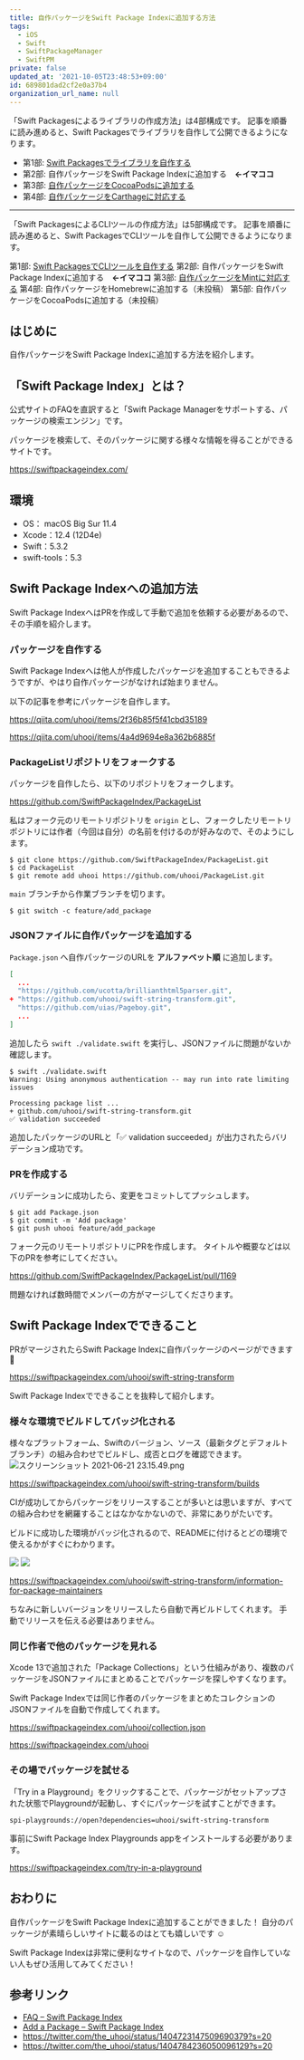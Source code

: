 ```yaml
---
title: 自作パッケージをSwift Package Indexに追加する方法
tags:
  - iOS
  - Swift
  - SwiftPackageManager
  - SwiftPM
private: false
updated_at: '2021-10-05T23:48:53+09:00'
id: 689801dad2cf2e0a37b4
organization_url_name: null
---
```

「Swift Packagesによるライブラリの作成方法」は4部構成です。
記事を順番に読み進めると、Swift Packagesでライブラリを自作して公開できるようになります。

- 第1部: [Swift Packagesでライブラリを自作する](https://qiita.com/uhooi/items/2f36b85f5f41cbd35189)
- 第2部: 自作パッケージをSwift Package Indexに追加する　__←イマココ__
- 第3部: [自作パッケージをCocoaPodsに追加する](https://qiita.com/uhooi/items/5ce382cb0c1c6bc018d9)
- 第4部: [自作パッケージをCarthageに対応する](https://qiita.com/uhooi/items/ada0a02737ecb2d1c8d7)

---

「Swift PackagesによるCLIツールの作成方法」は5部構成です。
記事を順番に読み進めると、Swift PackagesでCLIツールを自作して公開できるようになります。

第1部: [Swift PackagesでCLIツールを自作する](https://qiita.com/uhooi/items/4a4d9694e8a362b6885f)
第2部: 自作パッケージをSwift Package Indexに追加する　__←イマココ__
第3部: [自作パッケージをMintに対応する](https://qiita.com/uhooi/items/fab2fa2f3dc540ad2315)
第4部: 自作パッケージをHomebrewに追加する（未投稿）
第5部: 自作パッケージをCocoaPodsに追加する（未投稿）

## はじめに

自作パッケージをSwift Package Indexに追加する方法を紹介します。

## 「Swift Package Index」とは？

公式サイトのFAQを直訳すると「Swift Package Managerをサポートする、パッケージの検索エンジン」です。

パッケージを検索して、そのパッケージに関する様々な情報を得ることができるサイトです。

https://swiftpackageindex.com/

## 環境

- OS： macOS Big Sur 11.4
- Xcode：12.4 (12D4e)
- Swift：5.3.2
- swift-tools：5.3

## Swift Package Indexへの追加方法

Swift Package IndexへはPRを作成して手動で追加を依頼する必要があるので、その手順を紹介します。

### パッケージを自作する

Swift Package Indexへは他人が作成したパッケージを追加することもできるようですが、やはり自作パッケージがなければ始まりません。

以下の記事を参考にパッケージを自作します。

https://qiita.com/uhooi/items/2f36b85f5f41cbd35189

https://qiita.com/uhooi/items/4a4d9694e8a362b6885f

### PackageListリポジトリをフォークする

パッケージを自作したら、以下のリポジトリをフォークします。

https://github.com/SwiftPackageIndex/PackageList

私はフォーク元のリモートリポジトリを `origin` とし、フォークしたリモートリポジトリには作者（今回は自分）の名前を付けるのが好みなので、そのようにします。

```shell-session
$ git clone https://github.com/SwiftPackageIndex/PackageList.git
$ cd PackageList
$ git remote add uhooi https://github.com/uhooi/PackageList.git
```

`main` ブランチから作業ブランチを切ります。

```shell-session
$ git switch -c feature/add_package
```

### JSONファイルに自作パッケージを追加する

`Package.json` へ自作パッケージのURLを __アルファベット順__ に追加します。

```diff_json:Package.json
[
  ...
  "https://github.com/ucotta/brillianthtml5parser.git",
+ "https://github.com/uhooi/swift-string-transform.git",
  "https://github.com/uias/Pageboy.git",
  ...
]
```

追加したら `swift ./validate.swift` を実行し、JSONファイルに問題がないか確認します。

```shell-session
$ swift ./validate.swift
Warning: Using anonymous authentication -- may run into rate limiting issues

Processing package list ...
+ github.com/uhooi/swift-string-transform.git
✅ validation succeeded
```

追加したパッケージのURLと「✅ validation succeeded」が出力されたらバリデーション成功です。

### PRを作成する

バリデーションに成功したら、変更をコミットしてプッシュします。

```shell-session
$ git add Package.json
$ git commit -m 'Add package'
$ git push uhooi feature/add_package
```

フォーク元のリモートリポジトリにPRを作成します。
タイトルや概要などは以下のPRを参考にしてください。

https://github.com/SwiftPackageIndex/PackageList/pull/1169

問題なければ数時間でメンバーの方がマージしてくださります。

## Swift Package Indexでできること

PRがマージされたらSwift Package Indexに自作パッケージのページができます :tada:

https://swiftpackageindex.com/uhooi/swift-string-transform

Swift Package Indexでできることを抜粋して紹介します。

### 様々な環境でビルドしてバッジ化される

様々なプラットフォーム、Swiftのバージョン、ソース（最新タグとデフォルトブランチ）の組み合わせでビルドし、成否とログを確認できます。
![スクリーンショット 2021-06-21 23.15.49.png](https://qiita-image-store.s3.ap-northeast-1.amazonaws.com/0/138245/71df1134-00c7-4309-b41e-b52f0171d145.png)

https://swiftpackageindex.com/uhooi/swift-string-transform/builds

CIが成功してからパッケージをリリースすることが多いとは思いますが、すべての組み合わせを網羅することはなかなかないので、非常にありがたいです。

ビルドに成功した環境がバッジ化されるので、READMEに付けるとどの環境で使えるかがすぐにわかります。

[![](https://img.shields.io/endpoint?url=https%3A%2F%2Fswiftpackageindex.com%2Fapi%2Fpackages%2Fuhooi%2Fswift-string-transform%2Fbadge%3Ftype%3Dswift-versions)](https://swiftpackageindex.com/uhooi/swift-string-transform)
[![](https://img.shields.io/endpoint?url=https%3A%2F%2Fswiftpackageindex.com%2Fapi%2Fpackages%2Fuhooi%2Fswift-string-transform%2Fbadge%3Ftype%3Dplatforms)](https://swiftpackageindex.com/uhooi/swift-string-transform)

https://swiftpackageindex.com/uhooi/swift-string-transform/information-for-package-maintainers

ちなみに新しいバージョンをリリースしたら自動で再ビルドしてくれます。
手動でリリースを伝える必要はありません。

### 同じ作者で他のパッケージを見れる

Xcode 13で追加された「Package Collections」という仕組みがあり、複数のパッケージをJSONファイルにまとめることでパッケージを探しやすくなります。

Swift Package Indexでは同じ作者のパッケージをまとめたコレクションのJSONファイルを自動で作成してくれます。

https://swiftpackageindex.com/uhooi/collection.json

https://swiftpackageindex.com/uhooi

### その場でパッケージを試せる

「Try in a Playground」をクリックすることで、パッケージがセットアップされた状態でPlaygroundが起動し、すぐにパッケージを試すことができます。

```
spi-playgrounds://open?dependencies=uhooi/swift-string-transform
```

事前にSwift Package Index Playgrounds appをインストールする必要があります。

https://swiftpackageindex.com/try-in-a-playground

## おわりに

自作パッケージをSwift Package Indexに追加することができました！
自分のパッケージが素晴らしいサイトに載るのはとても嬉しいです :relaxed:

Swift Package Indexは非常に便利なサイトなので、パッケージを自作していない人もぜひ活用してみてください！

## 参考リンク

- [FAQ – Swift Package Index](https://swiftpackageindex.com/faq#what-is-the-spi)
- [Add a Package – Swift Package Index](https://swiftpackageindex.com/add-a-package)
- https://twitter.com/the_uhooi/status/1404723147509690379?s=20
- https://twitter.com/the_uhooi/status/1404784236050096129?s=20
